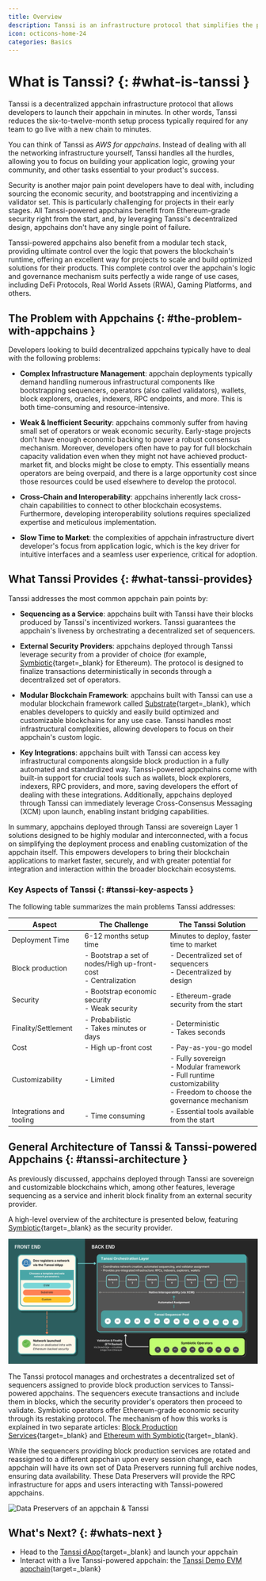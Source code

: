 ```yaml
---
title: Overview
description: Tanssi is an infrastructure protocol that simplifies the process of deploying decentralized appchains, allowing developers to focus on creating their product.
icon: octicons-home-24
categories: Basics
---
```


# What is Tanssi? {: #what-is-tanssi }

Tanssi is a decentralized appchain infrastructure protocol that allows developers to launch their appchain in minutes. In other words, Tanssi reduces the six-to-twelve-month setup process typically required for any team to go live with a new chain to minutes.

You can think of Tanssi as _AWS for appchains_. Instead of dealing with all the networking infrastructure yourself, Tanssi handles all the hurdles, allowing you to focus on building your application logic, growing your community, and other tasks essential to your product's success.

Security is another major pain point developers have to deal with, including sourcing the economic security, and bootstrapping and incentivizing a validator set. This is particularly challenging for projects in their early stages. All Tanssi-powered appchains benefit from Ethereum-grade security right from the start, and, by leveraging Tanssi's decentralized design, appchains don't have any single point of failure. 

Tanssi-powered appchains also benefit from a modular tech stack, providing ultimate control over the logic that powers the blockchain's runtime, offering an excellent way for projects to scale and build optimized solutions for their products. This complete control over the appchain's logic and governance mechanism suits perfectly a wide range of use cases, including DeFi Protocols, Real World Assets (RWA), Gaming Platforms, and others.

## The Problem with Appchains {: #the-problem-with-appchains }

Developers looking to build decentralized appchains typically have to deal with the following problems:

- **Complex Infrastructure Management**: appchain deployments typically demand handling numerous infrastructural components like bootstrapping sequencers, operators (also called validators), wallets, block explorers, oracles, indexers, RPC endpoints, and more. This is both time-consuming and resource-intensive.

- **Weak & Inefficient Security**: appchains commonly suffer from having small set of operators or weak economic security. Early-stage projects don't have enough economic backing to power a robust consensus mechanism. Moreover, developers often have to pay for full blockchain capacity validation even when they might not have achieved product-market fit, and blocks might be close to empty. This essentially means operators are being overpaid, and there is a large opportunity cost since those resources could be used elsewhere to develop the protocol.

- **Cross-Chain and Interoperability**: appchains inherently lack cross-chain capabilities to connect to other blockchain ecosystems. Furthermore, developing interoperability solutions requires specialized expertise and meticulous implementation.

- **Slow Time to Market**: the complexities of appchain infrastructure divert developer's focus from application logic, which is the key driver for intuitive interfaces and a seamless user experience, critical for adoption.

## What Tanssi Provides {: #what-tanssi-provides}

Tanssi addresses the most common appchain pain points by:

- **Sequencing as a Service**: appchains built with Tanssi have their blocks produced by Tanssi's incentivized workers. Tanssi guarantees the appchain's liveness by orchestrating a decentralized set of sequencers.

- **External Security Providers**: appchains deployed through Tanssi leverage security from a provider of choice (for example, [Symbiotic](https://symbiotic.fi/){target=\_blank} for Ethereum). The protocol is designed to finalize transactions deterministically in seconds through a decentralized set of operators.

- **Modular Blockchain Framework**: appchains built with Tanssi can use a modular blockchain framework called [Substrate](https://docs.polkadot.com/develop/parachains/intro-polkadot-sdk/){target=\_blank}, which enables developers to quickly and easily build optimized and customizable blockchains for any use case. Tanssi handles most infrastructural complexities, allowing developers to focus on their appchain's custom logic.

- **Key Integrations**: appchains built with Tanssi can access key infrastructural components alongside block production in a fully automated and standardized way. Tanssi-powered appchains come with built-in support for crucial tools such as wallets, block explorers, indexers, RPC providers, and more, saving developers the effort of dealing with these integrations. Additionally, appchains deployed through Tanssi can immediately leverage Cross-Consensus Messaging (XCM) upon launch, enabling instant bridging capabilities.

In summary, appchains deployed through Tanssi are sovereign Layer 1 solutions designed to be highly modular and interconnected, with a focus on simplifying the deployment process and enabling customization of the appchain itself. This empowers developers to bring their blockchain applications to market faster, securely, and with greater potential for integration and interaction within the broader blockchain ecosystems.

### Key Aspects of Tanssi {: #tanssi-key-aspects }

The following table summarizes the main problems Tanssi addresses:

| Aspect                 | The Challenge       | The Tanssi Solution                          |
|-------------------------|-----------------------------------------|--------------------------------------|
| Deployment Time         | 6-12 months setup time                  | Minutes to deploy, faster time to market                    |
| Block production         | - Bootstrap a set of nodes/High up-front-cost<br/>- Centralization<br/> | - Decentralized set of sequencers<br/>- Decentralized by design                    |
| Security | - Bootstrap economic security<br/> - Weak security  | - Ethereum-grade security from the start     |
| Finality/Settlement | - Probabilistic<br/> - Takes minutes or days  | - Deterministic<br/>- Takes seconds     |
| Cost | - High up-front cost  | - Pay-as-you-go model     |
| Customizability | - Limited  | - Fully sovereign<br/> - Modular framework<br/>- Full runtime customizability<br/>- Freedom to choose the governance mechanism     |
| Integrations and tooling | - Time consuming  | - Essential tools available from the start     |

## General Architecture of Tanssi & Tanssi-powered Appchains {: #tanssi-architecture }

As previously discussed, appchains deployed through Tanssi are sovereign and customizable blockchains which, among other features, leverage sequencing as a service and inherit block finality from an external security provider.

A high-level overview of the architecture is presented below, featuring [Symbiotic](https://symbiotic.fi/){target=\_blank} as the security provider.

![High-level overview of an appchain & Tanssi](/images/learn/tanssi/overview/overview-1.webp)

The Tanssi protocol manages and orchestrates a decentralized set of sequencers assigned to provide block production services to Tanssi-powered appchains. The sequencers execute transactions and include them in blocks, which the security provider's operators then proceed to validate. Symbiotic operators offer Ethereum-grade economic security through its restaking protocol. The mechanism of how this works is explained in two separate articles: [Block Production Services](/learn/tanssi/network-services/block-production/){target=\_blank} and [Ethereum with Symbiotic](/learn/tanssi/external-security-providers/symbiotic/){target=\_blank}.

While the sequencers providing block production services are rotated and reassigned to a different appchain upon every session change, each appchain will have its own set of Data Preservers running full archive nodes, ensuring data availability. These Data Preservers will provide the RPC infrastructure for apps and users interacting with Tanssi-powered appchains.

![Data Preservers of an appchain & Tanssi](/images/learn/tanssi/overview/overview-2.webp)

## What's Next? {: #whats-next }

- Head to the [Tanssi dApp](https://apps.tanssi.network){target=\_blank} and launch your appchain
- Interact with a live Tanssi-powered appchain: the [Tanssi Demo EVM appchain](/builders/tanssi-network/testnet/demo-evm-network/){target=\_blank}

